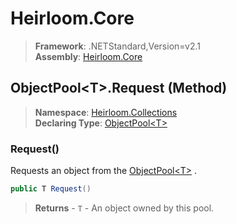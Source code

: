 # Heirloom.Core

> **Framework**: .NETStandard,Version=v2.1  
> **Assembly**: [Heirloom.Core][0]

## ObjectPool\<T>.Request (Method)

> **Namespace**: [Heirloom.Collections][0]  
> **Declaring Type**: [ObjectPool\<T>][1]

### Request()

Requests an object from the [ObjectPool\<T>][1] .

```cs
public T Request()
```

> **Returns** - `T` - An object owned by this pool.

[0]: ../../../Heirloom.Core.md
[1]: ../ObjectPool[T].md
